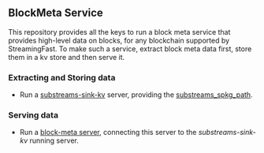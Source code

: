 ## BlockMeta Service 

This repository provides all the keys to run a block meta service that provides high-level data on blocks, for any blockchain supported by StreamingFast.
To make such a service, extract block meta data first, store them in a kv store and then serve it.

### Extracting and Storing data 

- Run a [substreams-sink-kv](https://github.com/streamingfast/substreams-sink-kv) server, providing the [substreams_spkg_path](./substreams/README.md).

### Serving data

- Run a [block-meta server](./server/README.md), connecting this server to the *substreams-sink-kv* running server.

